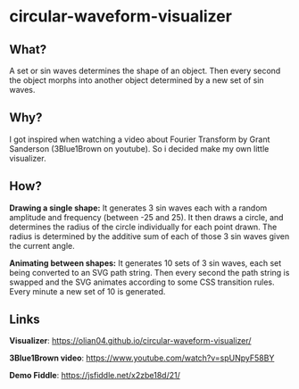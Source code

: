 # circular-waveform-visualizer

## What?

A set or sin waves determines the shape of an object. Then every second the object morphs into another object determined by a new set of sin waves.

## Why?

I got inspired when watching a video about Fourier Transform by Grant Sanderson (3Blue1Brown on youtube). So i decided make my own little visualizer.

## How?

**Drawing a single shape:** It generates 3 sin waves each with a random amplitude and frequency (between -25 and 25). It then draws a circle, and determines the radius of the circle individually for each point drawn. The radius is determined by the additive sum of each of those 3 sin waves given the current angle.

**Animating between shapes:** It generates 10 sets of 3 sin waves, each set being converted to an SVG path string. Then every second the path string is swapped and the SVG animates according to some CSS transition rules. Every minute a new set of 10 is generated.

## Links

**Visualizer**: https://olian04.github.io/circular-waveform-visualizer/

**3Blue1Brown video**: https://www.youtube.com/watch?v=spUNpyF58BY

**Demo Fiddle**: https://jsfiddle.net/x2zbe18d/21/
